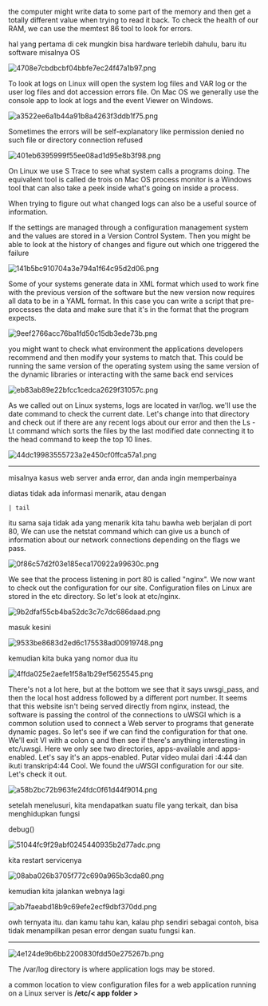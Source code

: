 the computer might write data to some part of the memory and then get a totally different value when trying to read it back. To check the health of our RAM, we can use the memtest 86 tool to look for errors.

hal yang pertama di cek mungkin bisa hardware terlebih dahulu, baru itu software misalnya OS

![4708e7cbdbcbf04bbfe7ec24f47a1b97.png](../../../../../_resources/4708e7cbdbcbf04bbfe7ec24f47a1b97.png)

To look at logs on Linux will open the system log files and VAR log or the user log files and dot accession errors file. On Mac OS we generally use the console app to look at logs and the event Viewer on Windows. 

![a3522ee6a1b44a91b8a4263f3ddb1f75.png](../../../../../_resources/a3522ee6a1b44a91b8a4263f3ddb1f75.png)

Sometimes the errors will be self-explanatory like permission denied no such file or directory connection refused

![401eb6395999f55ee08ad1d95e8b3f98.png](../../../../../_resources/401eb6395999f55ee08ad1d95e8b3f98.png)

On Linux we use S Trace to see what system calls a programs doing. The equivalent tool is called de trois on Mac OS process monitor is a Windows tool that can also take a peek inside what's going on inside a process.

When trying to figure out what changed logs can also be a useful source of information.

 If the settings are managed through a configuration management system and the values are stored in a Version Control System. Then you might be able to look at the history of changes and figure out which one triggered the failure
 
 ![141b5bc910704a3e794a1f64c95d2d06.png](../../../../../_resources/141b5bc910704a3e794a1f64c95d2d06.png)
 
Some of your systems generate data in XML format which used to work fine with the previous version of the software but the new version now requires all data to be in a YAML format. In this case you can write a script that pre-processes the data and make sure that it's in the format that the program expects.

![9eef2766acc76ba1fd50c15db3ede73b.png](../../../../../_resources/9eef2766acc76ba1fd50c15db3ede73b.png)

you might want to check what environment the applications developers recommend and then modify your systems to match that. This could be running the same version of the operating system using the same version of the dynamic libraries or interacting with the same back end services

![eb83ab89e22bfcc1cedca2629f31057c.png](../../../../../_resources/eb83ab89e22bfcc1cedca2629f31057c.png)

As we called out on Linux systems, logs are located in var/log. we'll use the date command to check the current date. Let's change into that directory and check out if there are any recent logs about our error and then the Ls -Lt command which sorts the files by the last modified date connecting it to the head command to keep the top 10 lines. 

![44dc19983555723a2e450cf0ffca57a1.png](../../../../../_resources/44dc19983555723a2e450cf0ffca57a1.png)


***

misalnya kasus web server anda error, dan anda ingin memperbainya

diatas tidak ada informasi menarik, atau dengan 

	| tail

itu sama saja tidak ada yang menarik
kita tahu bawha web berjalan di port 80, We can use the netstat command which can give us a bunch of information about our network connections depending on the flags we pass. 

![0f86c57d2f03e185eca170922a99630c.png](../../../../../_resources/0f86c57d2f03e185eca170922a99630c.png)

 We see that the process listening in port 80 is called "nginx". 
We now want to check out the configuration for our site. Configuration files on Linux are stored in the etc directory. So let's look at etc/nginx.

![9b2dfaf55cb4ba52dc3c7c7dc686daad.png](../../../../../_resources/9b2dfaf55cb4ba52dc3c7c7dc686daad.png)

masuk kesini

![9533be8683d2ed6c175538ad00919748.png](../../../../../_resources/9533be8683d2ed6c175538ad00919748.png)

kemudian kita buka yang nomor dua itu

![4ffda025e2aefe1f58a1b29ef5625545.png](../../../../../_resources/4ffda025e2aefe1f58a1b29ef5625545.png)

There's not a lot here, but at the bottom we see that it says uwsgi_pass, and then the local host address followed by a different port number. It seems that this website isn't being served directly from nginx, instead, the software is passing the control of the connections to uWSGI which is a common solution used to connect a Web server to programs that generate dynamic pages. So let's see if we can find the configuration for that one. We'll exit VI with a colon q and then see if there's anything interesting in etc/uwsgi. Here we only see two directories, apps-available and apps-enabled. Let's say it's an apps-enabled.
Putar video mulai dari :4:44 dan ikuti transkrip4:44
Cool. We found the uWSGI configuration for our site. Let's check it out.

![a58b2bc72b963fe24fdc0f61d44f9014.png](../../../../../_resources/a58b2bc72b963fe24fdc0f61d44f9014.png)

setelah menelusuri, kita mendapatkan suatu file yang terkait, dan bisa menghidupkan fungsi 

debug()

![51044fc9f29abf0245440935b2d77adc.png](../../../../../_resources/51044fc9f29abf0245440935b2d77adc.png)

kita restart servicenya

![08aba026b3705f772c690a965b3cda80.png](../../../../../_resources/08aba026b3705f772c690a965b3cda80.png)

kemudian kita jalankan webnya lagi

![ab7faeabd18b9c69efe2ecf9dbf370dd.png](../../../../../_resources/ab7faeabd18b9c69efe2ecf9dbf370dd.png)

owh ternyata itu. dan kamu tahu kan, kalau php sendiri sebagai contoh, bisa tidak menampilkan pesan error dengan suatu fungsi kan.

***

![4e124de9b6bb2200830fdd50e275267b.png](../../../../../_resources/4e124de9b6bb2200830fdd50e275267b.png)

The /var/log directory is where application logs may be stored.  

a common location to view configuration files for a web application running on a Linux server is **/etc/< app folder >**

